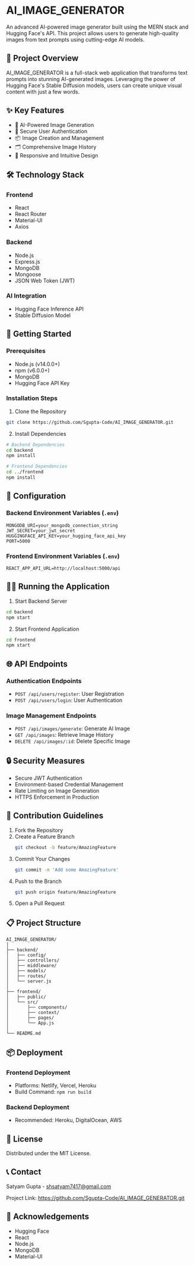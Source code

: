 # AI_IMAGE_GENERATOR

An advanced AI-powered image generator built using the MERN stack and Hugging Face's API. This project allows users to generate high-quality images from text prompts using cutting-edge AI models.

## 🌟 Project Overview

AI_IMAGE_GENERATOR is a full-stack web application that transforms text prompts into stunning AI-generated images. Leveraging the power of Hugging Face's Stable Diffusion models, users can create unique visual content with just a few words.

## ✨ Key Features

- 🎨 AI-Powered Image Generation
- 👤 Secure User Authentication
- 📦 Image Creation and Management
- 🗂️ Comprehensive Image History
- 📱 Responsive and Intuitive Design

## 🛠 Technology Stack

### Frontend
- React
- React Router
- Material-UI
- Axios

### Backend
- Node.js
- Express.js
- MongoDB
- Mongoose
- JSON Web Token (JWT)

### AI Integration
- Hugging Face Inference API
- Stable Diffusion Model

## 🚀 Getting Started

### Prerequisites

- Node.js (v14.0.0+)
- npm (v6.0.0+)
- MongoDB
- Hugging Face API Key

### Installation Steps

1. Clone the Repository
```bash
git clone https://github.com/Sgupta-Code/AI_IMAGE_GENERATOR.git
```

2. Install Dependencies
```bash
# Backend Dependencies
cd backend
npm install

# Frontend Dependencies
cd ../frontend
npm install
```

## 🔧 Configuration

### Backend Environment Variables (`.env`)
```
MONGODB_URI=your_mongodb_connection_string
JWT_SECRET=your_jwt_secret
HUGGINGFACE_API_KEY=your_hugging_face_api_key
PORT=5000
```

### Frontend Environment Variables (`.env`)
```
REACT_APP_API_URL=http://localhost:5000/api
```

## 🏃‍♂️ Running the Application

1. Start Backend Server
```bash
cd backend
npm start
```

2. Start Frontend Application
```bash
cd frontend
npm start
```

## 🌐 API Endpoints

### Authentication Endpoints
- `POST /api/users/register`: User Registration
- `POST /api/users/login`: User Authentication

### Image Management Endpoints
- `POST /api/images/generate`: Generate AI Image
- `GET /api/images`: Retrieve Image History
- `DELETE /api/images/:id`: Delete Specific Image

## 🔒 Security Measures

- Secure JWT Authentication
- Environment-based Credential Management
- Rate Limiting on Image Generation
- HTTPS Enforcement in Production

## 🤝 Contribution Guidelines

1. Fork the Repository
2. Create a Feature Branch
   ```bash
   git checkout -b feature/AmazingFeature
   ```
3. Commit Your Changes
   ```bash
   git commit -m 'Add some AmazingFeature'
   ```
4. Push to the Branch
   ```bash
   git push origin feature/AmazingFeature
   ```
5. Open a Pull Request

## 📋 Project Structure

```
AI_IMAGE_GENERATOR/
│
├── backend/
│   ├── config/
│   ├── controllers/
│   ├── middleware/
│   ├── models/
│   ├── routes/
│   └── server.js
│
├── frontend/
│   ├── public/
│   └── src/
│       ├── components/
│       ├── context/
│       ├── pages/
│       └── App.js
│
└── README.md
```

## 📦 Deployment

### Frontend Deployment
- Platforms: Netlify, Vercel, Heroku
- Build Command: `npm run build`

### Backend Deployment
- Recommended: Heroku, DigitalOcean, AWS

## 📄 License

Distributed under the MIT License.

## 📞 Contact

Satyam Gupta - shsatyam7417@gmail.com

Project Link: https://github.com/Sgupta-Code/AI_IMAGE_GENERATOR.git

## 🙏 Acknowledgements

- Hugging Face
- React
- Node.js
- MongoDB
- Material-UI
